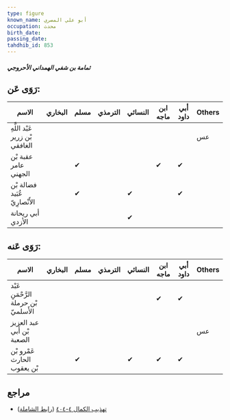 ```yaml
---
type: figure
known_name: أبو علي المصري
occupation: محدث
birth_date:
passing_date:
tahdhib_id: 853
---
```

##### ثمامة بن شفي الهمداني الأحروجي

## رَوَى عَن:
| الاسم                          | البخاري | مسلم | الترمذي | النسائي | ابن ماجه | أبي داود | Others |
| ------------------------------ | ------- | ---- | ------- | ------- | -------- | -------- | ------ |
| عَبْد اللَّهِ بْن زرير الغافقي |         |      |         |         |          |          | عس     |
| عقبة بْن عامر الجهني           |         | ✔    |         |         | ✔        | ✔        |        |
| فضالة بْن عُبَيد الأَنْصارِيّ  |         | ✔    |         | ✔       |          | ✔        |        |
| أبي ريحانة الأزدي              |         |      |         | ✔       |          |          |        |
## رَوَى عَنه:
| الاسم                                 | البخاري | مسلم | الترمذي | النسائي | ابن ماجه | أبي داود | Others |
| ------------------------------------- | ------- | ---- | ------- | ------- | -------- | -------- | ------ |
| عَبْد الرَّحْمَنِ بْن حرملة الأَسلميّ |         |      |         |         | ✔        | ✔        |        |
| عبد العزيز بْن أَبي الصعبة            |         |      |         |         |          |          | عس     |
| عَمْرو بْن الحارث بْن يعقوب           |         | ✔    |         | ✔       | ✔        | ✔        |        |
## مراجع
- [تهذيب الكمال ٤-٤٠٤](obsidian://open?vault=Tahdhib-al-Kamal&file=Figures/٨٥٣-ثمامة%20بن%20شفي%20الهمداني%20الأحروجي) ([رابط الشاملة](https://shamela.ws/book/3722/1918))